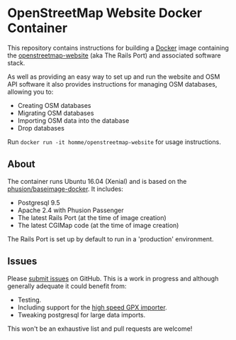 # OpenStreetMap Website Docker Container

This repository contains instructions for building a
[Docker](https://www.docker.io/) image containing the
[openstreetmap-website](https://github.com/openstreetmap/openstreetmap-website)
(aka The Rails Port) and associated software stack.

As well as providing an easy way to set up and run the website and OSM API
software it also provides instructions for managing OSM databases, allowing you
to:

* Creating OSM databases
* Migrating OSM databases
* Importing OSM data into the database
* Drop databases

Run `docker run -it homme/openstreetmap-website` for usage instructions.

## About

The container runs Ubuntu 16.04 (Xenial) and is based on the
[phusion/baseimage-docker](https://github.com/phusion/baseimage-docker). It
includes:

* Postgresql 9.5
* Apache 2.4 with Phusion Passenger
* The latest Rails Port (at the time of image creation)
* The latest CGIMap code (at the time of image creation)

The Rails Port is set up by default to run in a 'production' environment.

## Issues

Please
[submit issues](https://github.com/geo-data/openstreetmap-website-docker/issues)
on GitHub. This is a work in progress and although generally adequate it could
benefit from:

* Testing.
* Including support for the
  [high speed GPX importer](http://git.openstreetmap.org/gpx-import.git/).
* Tweaking postgresql for large data imports.

This won't be an exhaustive list and pull requests are welcome!
